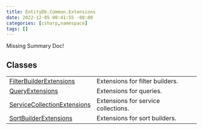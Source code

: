 ```yaml
---
title: EntityDb.Common.Extensions
date: 2022-12-05 00:41:55 -08:00
categories: [csharp,namespace]
tags: []
---
```


Missing Summary Doc!
## Classes
<table><tr><td><a href='/posts/csharp.member.entitydb.common.extensions.filterbuilderextensions/'>FilterBuilderExtensions</a></td><td>
Extensions for filter builders.
</td></tr><tr><td><a href='/posts/csharp.member.entitydb.common.extensions.queryextensions/'>QueryExtensions</a></td><td>
Extensions for queries.
</td></tr><tr><td><a href='/posts/csharp.member.entitydb.common.extensions.servicecollectionextensions/'>ServiceCollectionExtensions</a></td><td>
Extensions for service collections.
</td></tr><tr><td><a href='/posts/csharp.member.entitydb.common.extensions.sortbuilderextensions/'>SortBuilderExtensions</a></td><td>
Extensions for sort builders.
</td></tr></table>

